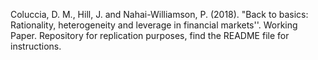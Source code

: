Coluccia, D. M., Hill, J. and Nahai-Williamson, P. (2018). "Back to basics: Rationality, heterogeneity and leverage in financial markets''. Working Paper.
Repository for replication purposes, find the README file for instructions. 
